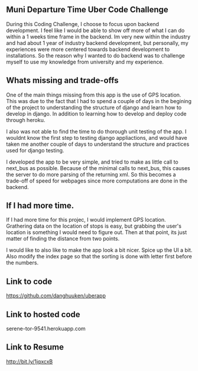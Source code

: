 ## Muni Departure Time Uber Code Challenge 
 During this Coding Challenge, I choose to focus upon backend development. 
 I feel like I would be able to show off more of what I can do within a 1 weeks time frame in the backend. Im very new within the industry and had about 1 year of industry backend development, but personally, my experiences were more centered towards backend development to installations. So the reason why I wanted to do backend was to challenge myself to use my knowledge from university and my experience. 

 ## Whats missing and trade-offs 

 One of the main things missing from this app is the use of GPS location. This was due to the fact that I had to spend a couple of days in the begining of the project to understanding the structure of django and learn how to develop in django. In addition to learning how to develop and deploy code through heroku. 

 I also was not able to find the time to do thorough unit testing of the app. I wouldnt know the first step to testing django appliactions, and would have taken me another couple of days to understand the structure and practices used for django testing.  

 I developed the app to be very simple, and tried to make as little call to next_bus as possible. Because of the minimal calls to next_bus, this causes the server to do more parsing of the returning xml. So this becomes a trade-off of speed for webpages since more computations are done in the backend. 

 ## If I had more time. 

 If I had more time for this projec, I would implement GPS location. Grathering data on the location of stops is easy, but grabbing the user's location is something I would need to figure out. Then at that point, its just matter of finding the distance from two points. 

 I would like to also like to make the app look a bit nicer. Spice up the UI a bit. Also modify the index page so that the sorting is done with letter first before the numbers. 

 ## Link to code 
 https://github.com/danghuuken/uberapp
 
 ## Link to hosted code
 serene-tor-9541.herokuapp.com

## Link to Resume 
http://bit.ly/1jqxcxB
